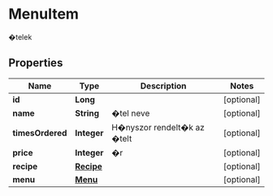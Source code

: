 

# MenuItem

�telek

## Properties

| Name | Type | Description | Notes |
|------------ | ------------- | ------------- | -------------|
|**id** | **Long** |  |  [optional] |
|**name** | **String** | �tel neve |  [optional] |
|**timesOrdered** | **Integer** | H�nyszor rendelt�k az �telt |  [optional] |
|**price** | **Integer** | �r |  [optional] |
|**recipe** | [**Recipe**](Recipe.md) |  |  [optional] |
|**menu** | [**Menu**](Menu.md) |  |  [optional] |



